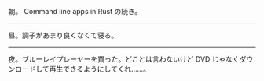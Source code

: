 朝。 Command line apps in Rust の続き。

---

昼。調子があまり良くなくて寝る。

---

夜。ブルーレイプレーヤーを買った。どことは言わないけど DVD じゃなくダウンロードして再生できるようにしてくれ……。
